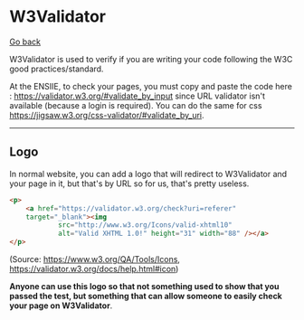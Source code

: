 # W3Validator

[Go back](..)

W3Validator is used to verify if you are writing
your code following the W3C good practices/standard.

At the ENSIIE, to check your pages, you must copy and paste the code here :
<https://validator.w3.org/#validate_by_input> since URL
validator isn't available (because
a login is required). 
You can do the same for css <https://jigsaw.w3.org/css-validator/#validate_by_uri>.

<hr class="sl">

## Logo

In normal website, you can add a logo
that will redirect to W3Validator and your page in it,
but that's by URL so for us, that's pretty useless.

```html
<p>
    <a href="https://validator.w3.org/check?uri=referer"
    target="_blank"><img
            src="http://www.w3.org/Icons/valid-xhtml10"
            alt="Valid XHTML 1.0!" height="31" width="88" /></a>
</p>
```

(Source: <https://www.w3.org/QA/Tools/Icons>, <https://validator.w3.org/docs/help.html#icon>)

**Anyone can use this logo so that not something used to show that you passed
the test, but something that can allow someone to easily check your page
on W3Validator**.
